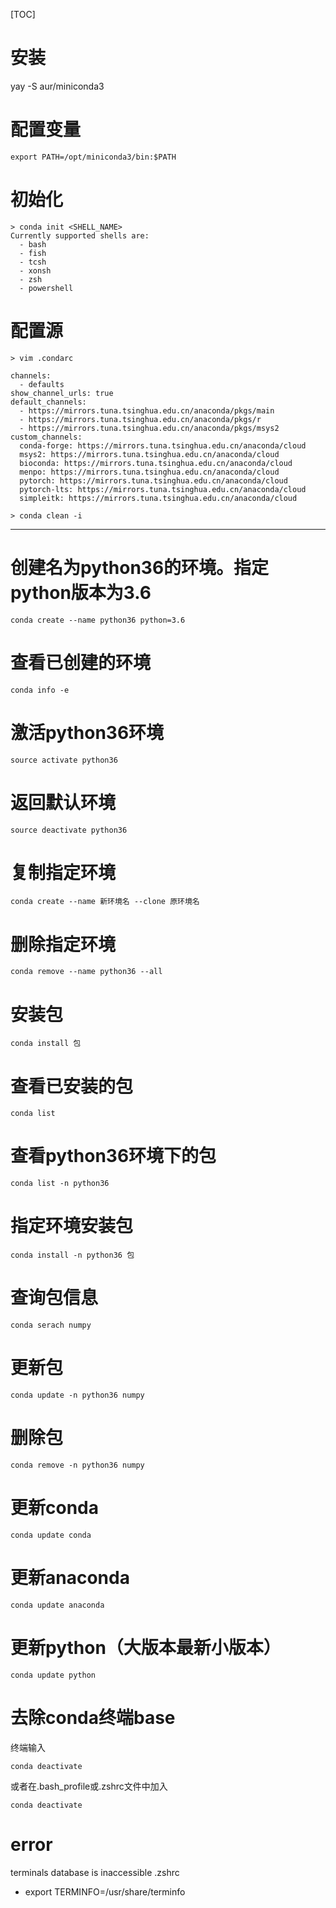 [TOC]

# 安装
yay -S aur/miniconda3

# 配置变量
```
export PATH=/opt/miniconda3/bin:$PATH
```

# 初始化
```
> conda init <SHELL_NAME>
Currently supported shells are:
  - bash
  - fish
  - tcsh
  - xonsh
  - zsh
  - powershell
```

# 配置源
```shell
> vim .condarc

channels:
  - defaults
show_channel_urls: true
default_channels:
  - https://mirrors.tuna.tsinghua.edu.cn/anaconda/pkgs/main
  - https://mirrors.tuna.tsinghua.edu.cn/anaconda/pkgs/r
  - https://mirrors.tuna.tsinghua.edu.cn/anaconda/pkgs/msys2
custom_channels:
  conda-forge: https://mirrors.tuna.tsinghua.edu.cn/anaconda/cloud
  msys2: https://mirrors.tuna.tsinghua.edu.cn/anaconda/cloud
  bioconda: https://mirrors.tuna.tsinghua.edu.cn/anaconda/cloud
  menpo: https://mirrors.tuna.tsinghua.edu.cn/anaconda/cloud
  pytorch: https://mirrors.tuna.tsinghua.edu.cn/anaconda/cloud
  pytorch-lts: https://mirrors.tuna.tsinghua.edu.cn/anaconda/cloud
  simpleitk: https://mirrors.tuna.tsinghua.edu.cn/anaconda/cloud

> conda clean -i
```



---


# 创建名为python36的环境。指定python版本为3.6
```
conda create --name python36 python=3.6
```

# 查看已创建的环境
```
conda info -e
```

# 激活python36环境
```
source activate python36
```

# 返回默认环境
```
source deactivate python36
```

# 复制指定环境
```
conda create --name 新环境名 --clone 原环境名
```

# 删除指定环境
```
conda remove --name python36 --all
```

# 安装包
```
conda install 包
```

# 查看已安装的包
```
conda list
```

# 查看python36环境下的包
```
conda list -n python36
```

# 指定环境安装包
```
conda install -n python36 包
```

# 查询包信息
```
conda serach numpy
```

# 更新包
```
conda update -n python36 numpy
```

# 删除包
```
conda remove -n python36 numpy
```

# 更新conda
```
conda update conda
```

# 更新anaconda
```
conda update anaconda
```

# 更新python（大版本最新小版本）
```
conda update python
```

# 去除conda终端base
终端输入
```
conda deactivate
```
或者在.bash_profile或.zshrc文件中加入
```
conda deactivate
```


# error
terminals database is inaccessible
.zshrc
+ export TERMINFO=/usr/share/terminfo